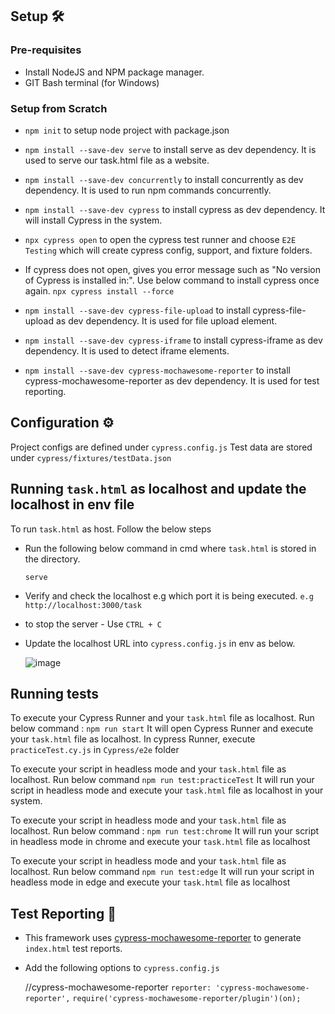 ## Setup 🛠️

### Pre-requisites

* Install NodeJS and NPM package manager.
* GIT Bash terminal (for Windows)

### Setup from Scratch
* `npm init` to setup node project with package.json
* `npm install --save-dev serve` to install serve as dev dependency. It is used to serve our task.html file as a website.
* `npm install --save-dev concurrently` to install concurrently as dev dependency. It is used to run npm commands concurrently.
* `npm install --save-dev cypress` to install cypress as dev dependency. It will install Cypress in the system.
* `npx cypress open` to open the cypress test runner and choose `E2E Testing` which will create cypress config, support, and fixture folders.
* If cypress does not open, gives you error message such as "No version of Cypress is installed in:". Use below command to install cypress once again.
         `npx cypress install --force`
  
* `npm install --save-dev cypress-file-upload` to install cypress-file-upload as dev dependency. It is used for file upload element.
* `npm install --save-dev cypress-iframe` to install cypress-iframe as dev dependency. It is used to detect iframe elements.
* `npm install --save-dev cypress-mochawesome-reporter` to install cypress-mochawesome-reporter as dev dependency. It is used for test reporting.


## Configuration ⚙️
Project configs are defined under `cypress.config.js`
Test data are stored under `cypress/fixtures/testData.json`


## Running `task.html` as localhost and update the localhost in env file ##
To run `task.html` as host.
Follow the below steps 
* Run the following below command in cmd where `task.html` is stored in the directory.
  
    `serve`

* Verify and check the localhost e.g which port it is being executed.
    `e.g http://localhost:3000/task`

* to stop the server - Use `CTRL + C`

* Update the localhost URL into `cypress.config.js` in env as below.
  
  ![image](https://github.com/Uvez/Cypress_tests/assets/4579657/77f0c624-377e-427c-8316-f8e21aba89ca)

## Running tests
To execute your Cypress Runner and your `task.html` file as localhost. 
 Run below command :
    `npm run start`
  It will open Cypress Runner and execute your `task.html` file as localhost. In cypress Runner, execute `practiceTest.cy.js` in `Cypress/e2e` folder 

To execute your script in headless mode and your `task.html` file as localhost. 
Run below command
    `npm run test:practiceTest`
  It will run your script in headless mode and execute your `task.html` file as localhost in your system.

To execute your script in headless mode and your `task.html` file as localhost. 
Run below command :
    `npm run test:chrome`
It will run your script in headless mode in chrome and execute your `task.html` file as localhost

To execute your script in headless mode and your `task.html` file as localhost. 
Run below command
    `npm run test:edge`
 It will run your script in headless mode in edge and execute your `task.html` file as localhost

## Test Reporting 📑
 * This framework uses [cypress-mochawesome-reporter](https://www.npmjs.com/package/cypress-mochawesome-reporter) to generate `index.html` test reports.
* Add the following options to `cypress.config.js`

  //cypress-mochawesome-reporter
  `reporter: 'cypress-mochawesome-reporter',`
  `require('cypress-mochawesome-reporter/plugin')(on);`  



